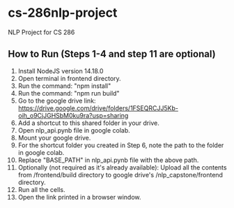 # cs-286nlp-project
NLP Project for CS 286

## How to Run (Steps 1-4 and step 11 are optional)
1. Install NodeJS version 14.18.0
2. Open terminal in frontend directory.
3. Run the command: "npm install"
4. Run the  command: "npm run build"
5. Go to the google drive link: https://drive.google.com/drive/folders/1FSEQRCJJ5Kb-oih_o9CjJGHSbM0ku9ra?usp=sharing
6. Add a shortcut to this shared folder in your drive.
7. Open nlp_api.pynb file in google colab.
8. Mount your google drive.
9. For the shortcut folder you created in Step 6, note the path to the folder in google colab.
10. Replace "BASE_PATH" in nlp_api.pynb file with the above path.
11. Optionally (not required as it's already available): Upload all the contents from /frontend/build directory to google drive's  /nlp_capstone/frontend directory.
11. Run all the cells.
12. Open the link printed in a browser window.
